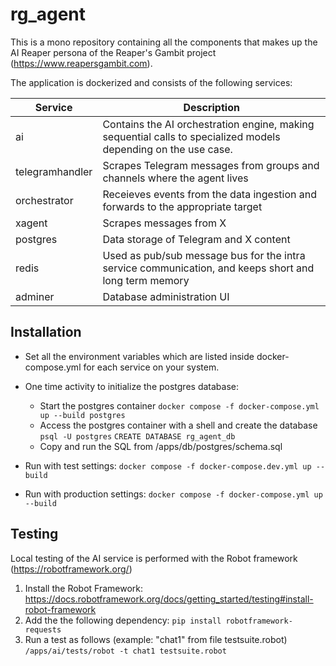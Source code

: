 # rg_agent

This is a mono repository containing all the components that makes up the AI Reaper persona of the Reaper's Gambit project (https://www.reapersgambit.com).

The application is dockerized and consists of the following services:

| Service  | Description  |
| ------------ | ------------ |
|  ai | Contains the AI orchestration engine, making sequential calls to specialized models depending on the use case.  |
|  telegramhandler | Scrapes Telegram messages from groups and channels where the agent lives  |
|  orchestrator | Receieves events from the data ingestion and forwards to the appropriate target  |
|  xagent | Scrapes messages from X  |
|  postgres | Data storage of Telegram and X content   |
|  redis | Used as pub/sub message bus for the intra service communication, and keeps short and long term memory  |
|  adminer |  Database administration UI |

## Installation

- Set all the environment variables which are listed inside docker-compose.yml for each service on your system.
- One time activity to initialize the postgres database:
	- Start the postgres container
``docker compose -f docker-compose.yml up --build postgres``
	- Access the postgres container with a shell and create the database
`` psql -U postgres``
`` CREATE DATABASE rg_agent_db ``
	- Copy and run the SQL from /apps/db/postgres/schema.sql

- Run with test settings:
``docker compose -f docker-compose.dev.yml up --build``
- Run with production settings: 
``docker compose -f docker-compose.yml up --build``

## Testing
Local testing of the AI service is performed with the Robot framework (https://robotframework.org/) 

1. Install the Robot Framework: https://docs.robotframework.org/docs/getting_started/testing#install-robot-framework
2. Add the the following dependency:
``pip install robotframework-requests``
3. Run a test as follows (example: "chat1" from file testsuite.robot)
`/apps/ai/tests/robot -t chat1 testsuite.robot`